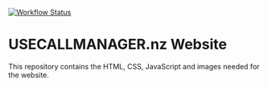 [![Workflow Status](https://img.shields.io/github/workflow/status/usecallmanagernz/usecallmanagernz.github.io/html%20lint/master?label=html%20lint)](https://github.com/usecallmanagernz/usecallmanagernz.github.io/actions/workflows/tidy.yml)

# USECALLMANAGER.nz Website

This repository contains the HTML, CSS, JavaScript and images needed for the
website.
